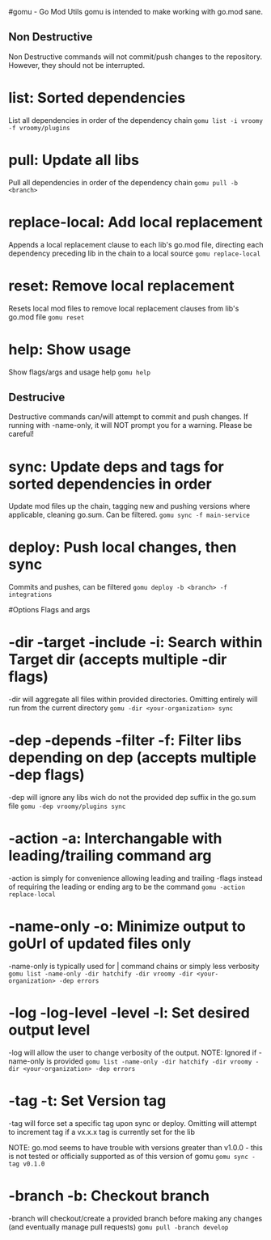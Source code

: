 #gomu - Go Mod Utils
gomu is intended to make working with go.mod sane.

## Non Destructive ##
Non Destructive commands will not commit/push changes to the repository. However, they should not be interrupted.

# list: Sorted dependencies
List all dependencies in order of the dependency chain
`gomu list -i vroomy -f vroomy/plugins`

# pull: Update all libs
Pull all dependencies in order of the dependency chain
`gomu pull -b <branch>`

# replace-local: Add local replacement
Appends a local replacement clause to each lib's go.mod file, directing each dependency preceding lib in the chain to a local source
`gomu replace-local`

# reset: Remove local replacement
Resets local mod files to remove local replacement clauses from lib's go.mod file
`gomu reset`

# help: Show usage
Show flags/args and usage help
`gomu help`

## Destrucive ##
Destructive commands can/will attempt to commit and push changes. If running with -name-only, it will NOT prompt you for a warning. Please be careful!

# sync: Update deps and tags for sorted dependencies in order
Update mod files up the chain, tagging new and pushing versions where applicable, cleaning go.sum. Can be filtered.
`gomu sync -f main-service`

# deploy: Push local changes, then sync
Commits and pushes, can be filtered
`gomu deploy -b <branch> -f integrations`

#Options
Flags and args

# -dir -target -include -i: Search within Target dir (accepts multiple -dir flags)
-dir will aggregate all files within provided directories. Omitting entirely will run from the current directory
`gomu -dir <your-organization> sync`

# -dep -depends -filter -f: Filter libs depending on dep (accepts multiple -dep flags)
-dep will ignore any libs wich do not the provided dep suffix in the go.sum file
`gomu -dep vroomy/plugins sync`

# -action -a: Interchangable with leading/trailing command arg
-action is simply for convenience allowing leading and trailing -flags instead of requiring the leading or ending arg to be the command
`gomu -action replace-local`

# -name-only -o: Minimize output to goUrl of updated files only
-name-only is typically used for | command chains or simply less verbosity
`gomu list -name-only -dir hatchify -dir vroomy -dir <your-organization> -dep errors`

# -log -log-level -level -l: Set desired output level
-log will allow the user to change verbosity of the output. NOTE: Ignored if -name-only is provided
`gomu list -name-only -dir hatchify -dir vroomy -dir <your-organization> -dep errors`

# -tag -t: Set Version tag
-tag will force set a specific tag upon sync or deploy. Omitting will attempt to increment tag if a vx.x.x tag is currently set for the lib

NOTE: go.mod seems to have trouble with versions greater than v1.0.0 - this is not tested or officially supported as of this version of gomu
`gomu sync -tag v0.1.0`

# -branch -b: Checkout branch 
-branch will checkout/create a provided branch before making any changes (and eventually manage pull requests)
`gomu pull -branch develop`
